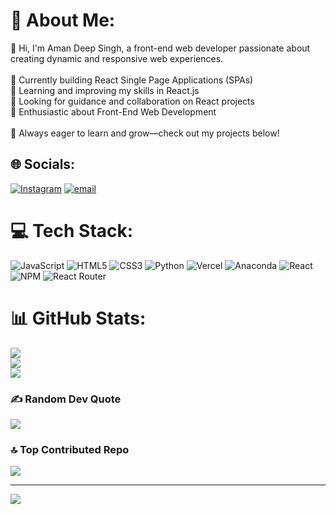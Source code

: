 # 💫 About Me:
👋 Hi, I'm Aman Deep Singh, a front-end web developer passionate about creating dynamic and responsive web experiences.<br><br>🔭 Currently building React Single Page Applications (SPAs)<br>🌱 Learning and improving my skills in React.js<br>🤝 Looking for guidance and collaboration on React projects<br>💬  Enthusiastic about Front-End Web Development<br><br>🚀 Always eager to learn and grow—check out my projects below!


## 🌐 Socials:
[![Instagram](https://img.shields.io/badge/Instagram-%23E4405F.svg?logo=Instagram&logoColor=white)](https://instagram.com/aurawolf10) [![email](https://img.shields.io/badge/Email-D14836?logo=gmail&logoColor=white)](mailto:deepaman0556@gmail.com) 

# 💻 Tech Stack:
![JavaScript](https://img.shields.io/badge/javascript-%23323330.svg?style=for-the-badge&logo=javascript&logoColor=%23F7DF1E) ![HTML5](https://img.shields.io/badge/html5-%23E34F26.svg?style=for-the-badge&logo=html5&logoColor=white) ![CSS3](https://img.shields.io/badge/css3-%231572B6.svg?style=for-the-badge&logo=css3&logoColor=white) ![Python](https://img.shields.io/badge/python-3670A0?style=for-the-badge&logo=python&logoColor=ffdd54) ![Vercel](https://img.shields.io/badge/vercel-%23000000.svg?style=for-the-badge&logo=vercel&logoColor=white) ![Anaconda](https://img.shields.io/badge/Anaconda-%2344A833.svg?style=for-the-badge&logo=anaconda&logoColor=white) ![React](https://img.shields.io/badge/react-%2320232a.svg?style=for-the-badge&logo=react&logoColor=%2361DAFB) ![NPM](https://img.shields.io/badge/NPM-%23CB3837.svg?style=for-the-badge&logo=npm&logoColor=white) ![React Router](https://img.shields.io/badge/React_Router-CA4245?style=for-the-badge&logo=react-router&logoColor=white)
# 📊 GitHub Stats:
![](https://github-readme-stats.vercel.app/api?username=amandeep000&theme=dracula&hide_border=false&include_all_commits=true&count_private=true)<br/>
![](https://github-readme-streak-stats.herokuapp.com/?user=amandeep000&theme=dracula&hide_border=false)<br/>
![](https://github-readme-stats.vercel.app/api/top-langs/?username=amandeep000&theme=dracula&hide_border=false&include_all_commits=true&count_private=true&layout=compact)

### ✍️ Random Dev Quote
![](https://quotes-github-readme.vercel.app/api?type=horizontal&theme=radical)

### 🔝 Top Contributed Repo
![](https://github-contributor-stats.vercel.app/api?username=amandeep000&limit=5&theme=dark&combine_all_yearly_contributions=true)

---
[![](https://visitcount.itsvg.in/api?id=amandeep000&icon=6&color=8)](https://visitcount.itsvg.in)

<!-- Proudly created with GPRM ( https://gprm.itsvg.in ) -->
